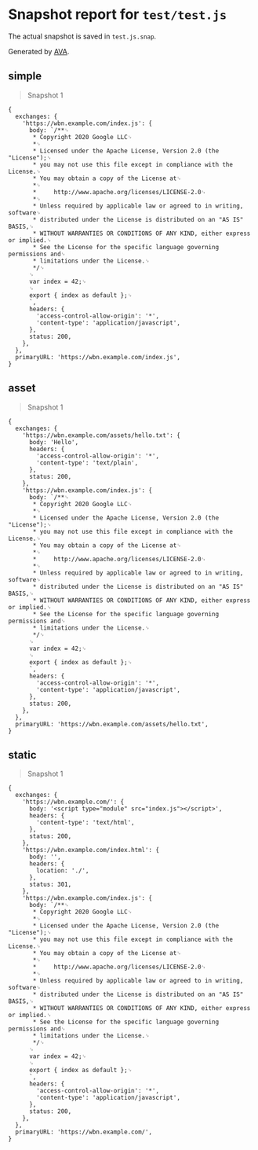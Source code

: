 # Snapshot report for `test/test.js`

The actual snapshot is saved in `test.js.snap`.

Generated by [AVA](https://avajs.dev).

## simple

> Snapshot 1

    {
      exchanges: {
        'https://wbn.example.com/index.js': {
          body: `/**␊
           * Copyright 2020 Google LLC␊
           *␊
           * Licensed under the Apache License, Version 2.0 (the "License");␊
           * you may not use this file except in compliance with the License.␊
           * You may obtain a copy of the License at␊
           *␊
           *     http://www.apache.org/licenses/LICENSE-2.0␊
           *␊
           * Unless required by applicable law or agreed to in writing, software␊
           * distributed under the License is distributed on an "AS IS" BASIS,␊
           * WITHOUT WARRANTIES OR CONDITIONS OF ANY KIND, either express or implied.␊
           * See the License for the specific language governing permissions and␊
           * limitations under the License.␊
           */␊
          ␊
          var index = 42;␊
          ␊
          export { index as default };␊
          `,
          headers: {
            'access-control-allow-origin': '*',
            'content-type': 'application/javascript',
          },
          status: 200,
        },
      },
      primaryURL: 'https://wbn.example.com/index.js',
    }

## asset

> Snapshot 1

    {
      exchanges: {
        'https://wbn.example.com/assets/hello.txt': {
          body: 'Hello',
          headers: {
            'access-control-allow-origin': '*',
            'content-type': 'text/plain',
          },
          status: 200,
        },
        'https://wbn.example.com/index.js': {
          body: `/**␊
           * Copyright 2020 Google LLC␊
           *␊
           * Licensed under the Apache License, Version 2.0 (the "License");␊
           * you may not use this file except in compliance with the License.␊
           * You may obtain a copy of the License at␊
           *␊
           *     http://www.apache.org/licenses/LICENSE-2.0␊
           *␊
           * Unless required by applicable law or agreed to in writing, software␊
           * distributed under the License is distributed on an "AS IS" BASIS,␊
           * WITHOUT WARRANTIES OR CONDITIONS OF ANY KIND, either express or implied.␊
           * See the License for the specific language governing permissions and␊
           * limitations under the License.␊
           */␊
          ␊
          var index = 42;␊
          ␊
          export { index as default };␊
          `,
          headers: {
            'access-control-allow-origin': '*',
            'content-type': 'application/javascript',
          },
          status: 200,
        },
      },
      primaryURL: 'https://wbn.example.com/assets/hello.txt',
    }

## static

> Snapshot 1

    {
      exchanges: {
        'https://wbn.example.com/': {
          body: '<script type="module" src="index.js"></script>',
          headers: {
            'content-type': 'text/html',
          },
          status: 200,
        },
        'https://wbn.example.com/index.html': {
          body: '',
          headers: {
            location: './',
          },
          status: 301,
        },
        'https://wbn.example.com/index.js': {
          body: `/**␊
           * Copyright 2020 Google LLC␊
           *␊
           * Licensed under the Apache License, Version 2.0 (the "License");␊
           * you may not use this file except in compliance with the License.␊
           * You may obtain a copy of the License at␊
           *␊
           *     http://www.apache.org/licenses/LICENSE-2.0␊
           *␊
           * Unless required by applicable law or agreed to in writing, software␊
           * distributed under the License is distributed on an "AS IS" BASIS,␊
           * WITHOUT WARRANTIES OR CONDITIONS OF ANY KIND, either express or implied.␊
           * See the License for the specific language governing permissions and␊
           * limitations under the License.␊
           */␊
          ␊
          var index = 42;␊
          ␊
          export { index as default };␊
          `,
          headers: {
            'access-control-allow-origin': '*',
            'content-type': 'application/javascript',
          },
          status: 200,
        },
      },
      primaryURL: 'https://wbn.example.com/',
    }
